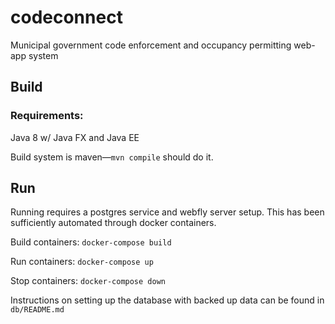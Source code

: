 # codeconnect
Municipal government code enforcement and occupancy permitting web-app system


## Build
### Requirements:
Java 8 w/ Java FX and Java EE

Build system is maven—`mvn compile` should do it.

## Run
Running requires a postgres service and webfly server setup. This has been sufficiently automated through docker containers.

Build containers: `docker-compose build`

Run containers: `docker-compose up`

Stop containers: `docker-compose down`

Instructions on setting up the database with backed up data can be found in `db/README.md`

